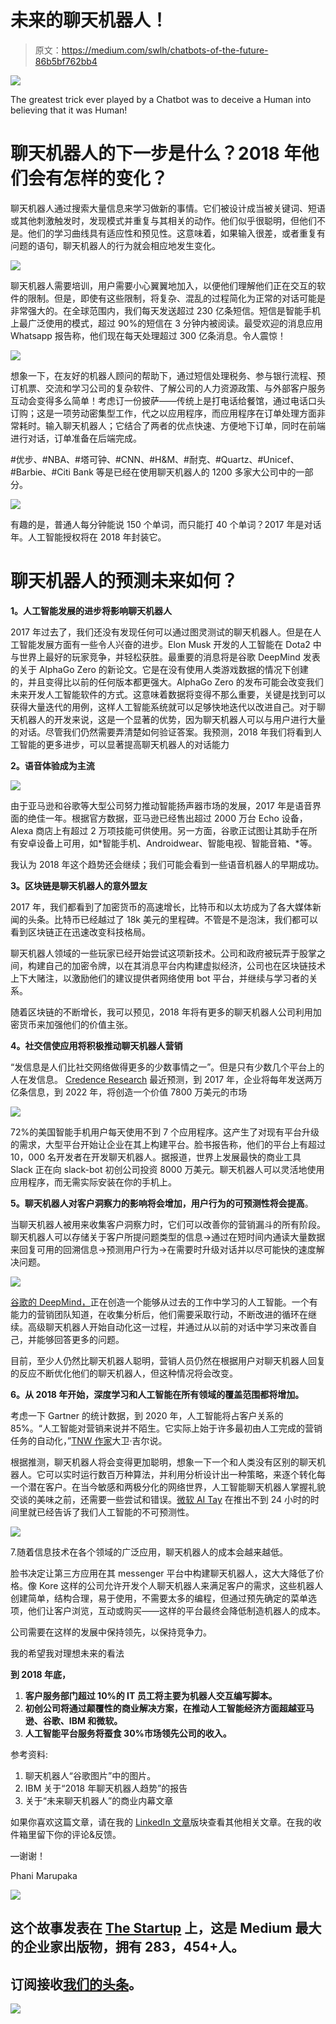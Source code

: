 # 未来的聊天机器人！

> 原文：<https://medium.com/swlh/chatbots-of-the-future-86b5bf762bb4>

![](img/f75fde172398a6111ccc8022dd8c1223.png)

The greatest trick ever played by a Chatbot was to deceive a Human into believing that it was Human!

# 聊天机器人的下一步是什么？2018 年他们会有怎样的变化？

聊天机器人通过搜索大量信息来学习做新的事情。它们被设计成当被关键词、短语或其他刺激触发时，发现模式并重复与其相关的动作。他们似乎很聪明，但他们不是。他们的学习曲线具有适应性和预见性。这意味着，如果输入很差，或者重复有问题的语句，聊天机器人的行为就会相应地发生变化。

![](img/6b7a0b33aca65d01f63663461b77dfb9.png)

聊天机器人需要培训，用户需要小心翼翼地加入，以便他们理解他们正在交互的软件的限制。但是，即使有这些限制，将复杂、混乱的过程简化为正常的对话可能是非常强大的。在全球范围内，我们每天发送超过 230 亿条短信。短信是智能手机上最广泛使用的模式，超过 90%的短信在 3 分钟内被阅读。最受欢迎的消息应用 Whatsapp 报告称，他们现在每天处理超过 300 亿条消息。令人震惊！

![](img/2833558cc71b12dfd6952cfae048068f.png)

想象一下，在友好的机器人顾问的帮助下，通过短信处理税务、参与银行流程、预订机票、交流和学习公司的复杂软件、了解公司的人力资源政策、与外部客户服务互动会变得多么简单！考虑订一份披萨——传统上是打电话给餐馆，通过电话口头订购；这是一项劳动密集型工作，代之以应用程序，而应用程序在订单处理方面非常耗时。输入聊天机器人；它结合了两者的优点快速、方便地下订单，同时在前端进行对话，订单准备在后端完成。

#优步、#NBA、#塔可钟、#CNN、#H&M、#耐克、#Quartz、#Unicef、#Barbie、#Citi Bank 等是已经在使用聊天机器人的 1200 多家大公司中的一部分。

![](img/d7648ee52bd57bd32887505dab0d437a.png)

有趣的是，普通人每分钟能说 150 个单词，而只能打 40 个单词？2017 年是对话年。人工智能授权将在 2018 年封装它。

# 聊天机器人的预测未来如何？

**1。人工智能发展的进步将影响聊天机器人**

2017 年过去了，我们还没有发现任何可以通过图灵测试的聊天机器人。但是在人工智能发展方面有一些令人兴奋的进步。Elon Musk 开发的人工智能在 Dota2 中与世界上最好的玩家竞争，并轻松获胜。最重要的消息将是谷歌 DeepMind 发表的关于 AlphaGo Zero 的新论文。它是在没有使用人类游戏数据的情况下创建的，并且变得比以前的任何版本都更强大。AlphaGo Zero 的发布可能会改变我们未来开发人工智能软件的方式。这意味着数据将变得不那么重要，关键是找到可以获得大量迭代的用例，这样人工智能系统就可以足够快地迭代以改进自己。对于聊天机器人的开发来说，这是一个显著的优势，因为聊天机器人可以与用户进行大量的对话。尽管我们仍然需要弄清楚如何验证答案。我预测，2018 年我们将看到人工智能的更多进步，可以显著提高聊天机器人的对话能力

**2。语音体验成为主流**

![](img/4e0472f64a16cc6f0f879f7d18ee097d.png)

由于亚马逊和谷歌等大型公司努力推动智能扬声器市场的发展，2017 年是语音界面的绝佳一年。根据官方数据，亚马逊已经售出超过 2000 万台 Echo 设备，Alexa 商店上有超过 2 万项技能可供使用。另一方面，谷歌正试图让其助手在所有安卓设备上可用，如*智能手机、Androidwear、智能电视、智能音箱、*等。

我认为 2018 年这个趋势还会继续；我们可能会看到一些语音机器人的早期成功。

**3。区块链是聊天机器人的意外盟友**

2017 年，我们都看到了加密货币的高速增长，比特币和以太坊成为了各大媒体新闻的头条。比特币已经越过了 18k 美元的里程碑。不管是不是泡沫，我们都可以看到区块链正在迅速改变科技格局。

聊天机器人领域的一些玩家已经开始尝试这项新技术。公司和政府被玩弄于股掌之间，构建自己的加密令牌，以在其消息平台内构建虚拟经济，公司也在区块链技术上下大赌注，以激励他们的建议提供者网络使用 bot 平台，并继续与学习者的关系。

随着区块链的不断增长，我可以预见，2018 年将有更多的聊天机器人公司利用加密货币来加强他们的价值主张。

**4。社交信使应用将积极推动聊天机器人营销**

“发信息是人们比社交网络做得更多的少数事情之一”。但是只有少数几个平台上的人在发信息。 [Credence Research](https://chatbotsmagazine.com/trends-driving-the-chatbot-growth-77b78145bac) 最近预测，到 2017 年，企业将每年发送两万亿条信息，到 2022 年，将创造一个价值 7800 万美元的市场

![](img/7f0517b745a2e0842da89a80979034fc.png)

72%的美国智能手机用户每天使用不到 7 个应用程序。这产生了对现有平台升级的需求，大型平台开始让企业在其上构建平台。脸书报告称，他们的平台上有超过 10，000 名开发者在开发聊天机器人。据报道，世界上发展最快的商业工具 Slack 正在向 slack-bot 初创公司投资 8000 万美元。聊天机器人可以灵活地使用应用程序，而无需实际安装在你的手机上。

**5。聊天机器人对客户洞察力的影响将会增加，用户行为的可预测性将会提高**。

当聊天机器人被用来收集客户洞察力时，它们可以改善你的营销漏斗的所有阶段。聊天机器人可以存储关于客户所提问题类型的信息->通过在短时间内通读大量数据来回复可用的回溯信息->预测用户行为->在需要时升级对话并以尽可能快的速度解决问题。

![](img/4721f87c4bb601720db4d3552d1afb7d.png)

[谷歌的 DeepMind，](https://www.theguardian.com/global/2017/mar/14/googles-deepmind-makes-ai-program-that-can-learn-like-a-human)正在创造一个能够从过去的工作中学习的人工智能。一个有能力的营销团队知道，在收集分析后，他们需要采取行动，不断改进的循环在继续。高级聊天机器人开始自动化这一过程，并通过从以前的对话中学习来改善自己，并能够回答更多的问题。

目前，至少人仍然比聊天机器人聪明，营销人员仍然在根据用户对聊天机器人回复的反应不断优化他们的聊天机器人，但这种情况将会改变。

**6。从 2018 年开始，深度学习和人工智能在所有领域的覆盖范围都将增加。**

考虑一下 Gartner 的统计数据，到 2020 年，人工智能将占客户关系的 85%。“人工智能对营销来说并不陌生。它实际上始于许多最初由人工完成的营销任务的自动化，”[TNW 作家](https://thenextweb.com/contributors/2017/06/16/ais-place-marketing-competition-collaboration/#.tnw_BkNSFB7A)大卫·吉尔说。

根据推测，聊天机器人将会变得更加聪明，想象一下一个和人类没有区别的聊天机器人。它可以实时运行数百万种算法，并利用分析设计出一种策略，来逐个转化每一个潜在客户。在当今敏感和两极分化的网络世界，人工智能聊天机器人掌握礼貌交谈的美味之前，还需要一些尝试和错误。[微软 AI Tay](https://qz.com/653084/microsofts-disastrous-tay-experiment-shows-the-hidden-dangers-of-ai/) 在推出不到 24 小时的时间里就已经告诉了我们人工智能的不可预测性。

![](img/a4047d564cbfe51fdce9f1ed555c9e79.png)

7.随着信息技术在各个领域的广泛应用，聊天机器人的成本会越来越低。

脸书决定让第三方应用在其 messenger 平台中构建聊天机器人，这大大降低了价格。像 Kore 这样的公司允许开发个人聊天机器人来满足客户的需求，这些机器人创建简单，结构合理，易于使用，不需要太多的编程，但通过预先确定的菜单选项，他们让客户浏览，互动或购买——这样的平台最终会降低制造机器人的成本。

公司需要在这样的发展中保持领先，以保持竞争力。

我的希望我对理想未来的看法

**到 2018 年底，**

1.  **客户服务部门超过 10%的 IT 员工将主要为机器人交互编写脚本。**
2.  **初创公司将通过颠覆性的商业解决方案，在推动人工智能经济方面超越亚马逊、谷歌、IBM 和微软。**
3.  **人工智能平台服务将蚕食 30%市场领先公司的收入。**

参考资料:

1.  聊天机器人“谷歌图片”中的图片。
2.  IBM 关于“2018 年聊天机器人趋势”的报告
3.  关于“未来聊天机器人”的商业内幕文章

如果你喜欢这篇文章，请在我的 [LinkedIn 文章](https://www.linkedin.com/in/phani-marupaka-02646b33/detail/recent-activity/posts/)版块查看其他相关文章。在我的收件箱里留下你的评论&反馈。

—谢谢！

Phani Marupaka

![](img/731acf26f5d44fdc58d99a6388fe935d.png)

## 这个故事发表在 [The Startup](https://medium.com/swlh) 上，这是 Medium 最大的企业家出版物，拥有 283，454+人。

## 订阅接收[我们的头条](http://growthsupply.com/the-startup-newsletter/)。

![](img/731acf26f5d44fdc58d99a6388fe935d.png)